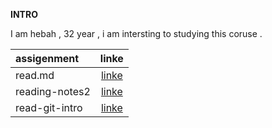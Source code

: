 

**INTRO**

I am hebah , 32 year , i am intersting to studying this coruse .






| assigenment         | linke     |  
| :-------------      | :----------: | 
| read.md             |   [linke](https://github.com/hebah-aldawalib/reading-_notes/blob/main/README.md)           |
| reading-notes2      |[linke](https://github.com/hebah-aldawalib/reading-notes-2.git)  |
|  read-git-intro     |        [linke](https://github.com/hebah-aldawalib/reading-note/blob/main/read%20-git-intro.md)       |








 








